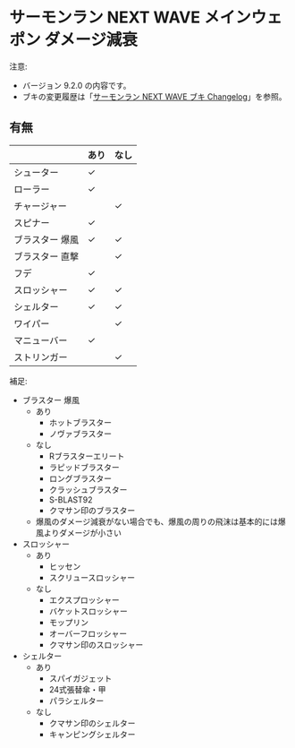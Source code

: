 # サーモンラン NEXT WAVE メインウェポン ダメージ減衰

注意:

- バージョン 9.2.0 の内容です。
- ブキの変更履歴は「[サーモンラン NEXT WAVE ブキ Changelog](../CHANGELOG.md)」を参照。

## 有無

||あり|なし|
|-|-|-|
|シューター|✓||
|ローラー|✓||
|チャージャー||✓|
|スピナー|✓||
|ブラスター 爆風|✓|✓|
|ブラスター 直撃||✓|
|フデ|✓||
|スロッシャー|✓|✓|
|シェルター|✓|✓|
|ワイパー||✓|
|マニューバー|✓||
|ストリンガー||✓|

補足:

- ブラスター 爆風
	- あり
		- ホットブラスター
		- ノヴァブラスター
	- なし
		- Rブラスターエリート
		- ラピッドブラスター
		- ロングブラスター
		- クラッシュブラスター
		- S-BLAST92
		- クマサン印のブラスター
	- 爆風のダメージ減衰がない場合でも、爆風の周りの飛沫は基本的には爆風よりダメージが小さい
- スロッシャー
	- あり
		- ヒッセン
		- スクリュースロッシャー
	- なし
		- エクスプロッシャー
		- バケットスロッシャー
		- モップリン
		- オーバーフロッシャー
		- クマサン印のスロッシャー
- シェルター
	- あり
		- スパイガジェット
		- 24式張替傘・甲
		- パラシェルター
	- なし
		- クマサン印のシェルター
		- キャンピングシェルター
